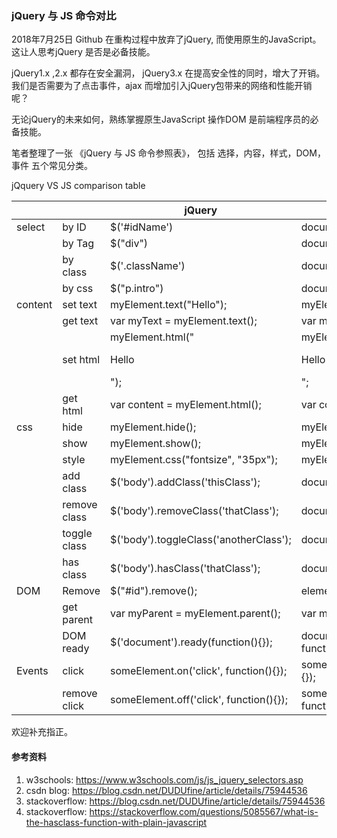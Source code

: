 ### jQuery 与 JS 命令对比

2018年7月25日 Github 在重构过程中放弃了jQuery, 而使用原生的JavaScript。 这让人思考jQuery 是否是必备技能。 

jQuery1.x ,2.x 都存在安全漏洞， jQuery3.x 在提高安全性的同时，增大了开销。我们是否需要为了点击事件，ajax 而增加引入jQuery包带来的网络和性能开销呢？

无论jQuery的未来如何，熟练掌握原生JavaScript 操作DOM 是前端程序员的必备技能。 

笔者整理了一张 《jQuery 与 JS 命令参照表》， 包括 选择，内容，样式，DOM，事件 五个常见分类。

jQquery VS JS comparison table

|         	|              	| jQuery                                  	| JS                                                                   	|
|---------	|--------------	|-----------------------------------------	|----------------------------------------------------------------------	|
| select  	| by ID        	| $('#idName')                            	| document.getElementById('idName')                                    	|
|         	| by Tag       	| $("div")                                	| document.getElementsByTagName("div")                                 	|
|         	| by class     	| $('.className')                         	| document.getElementsByClassName(".className");                       	|
|         	| by css       	| $("p.intro")                            	| document.querySelectorAll("p.intro")                                 	|
| content 	| set text     	| myElement.text("Hello");                	| myElement.textContent = "Hello";                                     	|
|         	| get text     	| var myText = myElement.text();          	| var myText = myElement.textContent || myElement.innerText;           	|
|         	| set html     	| myElement.html("<p>Hello</p>");         	| myElement.innerHTML = "<p>Hello</p>";                                	|
|         	| get html     	| var content = myElement.html();         	| var content = myElement.innerHTML;                                   	|
| css     	| hide         	| myElement.hide();                       	| myElement.style.display = "none";                                    	|
|         	| show         	| myElement.show();                       	| myElement.style.display = "";                                        	|
|         	| style        	| myElement.css("fontsize", "35px");      	| myElement.style.fontSize = "35px";                                   	|
|         	| add class    	| $('body').addClass('thisClass');        	| document.body.classList.add('thisClass');                            	|
|         	| remove class 	| $('body').removeClass('thatClass');     	| document.body.classList.remove('thatClass');                         	|
|         	| toggle class 	| $('body').toggleClass('anotherClass');  	| document.body.classList.toggle('anotherClass');                      	|
|         	| has class    	| $('body').hasClass('thatClass');        	| document.body.classList.contains('thatClass')                        	|
| DOM     	| Remove       	| $("#id").remove();                      	| element.parentNode.removeChild(element);                             	|
|         	| get parent   	| var myParent = myElement.parent();      	| var myParent = myElement.parentNode;                                 	|
|         	| DOM ready    	| $('document').ready(function(){});      	| document.addEventListener('DOMContentLoaded', function(){ }, false); 	|
| Events  	| click        	| someElement.on('click', function(){});  	| someElement.addEventListener('click', function() {});                	|
|         	| remove click 	| someElement.off('click', function(){}); 	| someElement.removeEventListener('click', function() {});             	|


欢迎补充指正。

#### 参考资料
1. w3schools: https://www.w3schools.com/js/js_jquery_selectors.asp 
2. csdn blog: https://blog.csdn.net/DUDUfine/article/details/75944536 
3. stackoverflow: https://blog.csdn.net/DUDUfine/article/details/75944536 
4. stackoverflow: https://stackoverflow.com/questions/5085567/what-is-the-hasclass-function-with-plain-javascript 

